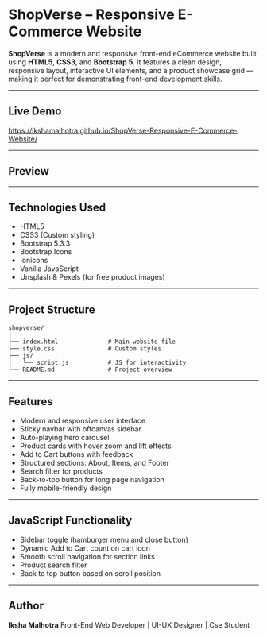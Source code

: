 # ShopVerse – Responsive E-Commerce Website

**ShopVerse** is a modern and responsive front-end eCommerce website built using **HTML5**, **CSS3**, and **Bootstrap 5**. It features a clean design, responsive layout, interactive UI elements, and a product showcase grid — making it perfect for demonstrating front-end development skills.

---

## Live Demo
https://ikshamalhotra.github.io/ShopVerse-Responsive-E-Commerce-Website/

---

## Preview


---

## Technologies Used

* HTML5
* CSS3 (Custom styling)
* Bootstrap 5.3.3
* Bootstrap Icons
* Ionicons
* Vanilla JavaScript
* Unsplash & Pexels (for free product images)

---

## Project Structure

```
shopverse/
│
├── index.html              # Main website file
├── style.css               # Custom styles
├── js/
│   └── script.js           # JS for interactivity
└── README.md               # Project overview
```

---

## Features

* Modern and responsive user interface
* Sticky navbar with offcanvas sidebar
* Auto-playing hero carousel
* Product cards with hover zoom and lift effects
* Add to Cart buttons with feedback
* Structured sections: About, Items, and Footer
* Search filter for products
* Back-to-top button for long page navigation
* Fully mobile-friendly design

---

## JavaScript Functionality

* Sidebar toggle (hamburger menu and close button)
* Dynamic Add to Cart count on cart icon
* Smooth scroll navigation for section links
* Product search filter
* Back to top button based on scroll position

---

## Author

**Iksha Malhotra**
Front-End Web Developer | UI-UX Designer | Cse Student
